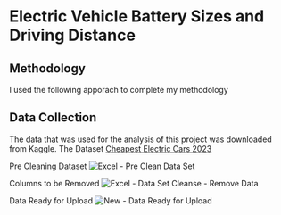 

# Electric Vehicle Battery Sizes and Driving Distance

## Methodology
I used the following apporach to complete my methodology

## Data Collection
The data that was used for the analysis of this project was downloaded from Kaggle. The Dataset [Cheapest Electric Cars 2023](https://www.kaggle.com/datasets/kkhandekar/cheapest-electric-cars)

Pre Cleaning Dataset
![Excel - Pre Clean Data Set](https://github.com/user-attachments/assets/7a72713d-de46-4950-b2c0-ce975a5b24f8)

Columns to be Removed
![Excel - Data Set Cleanse - Remove Data](https://github.com/user-attachments/assets/dccbf60b-0906-40b8-ab7f-9f15ba1c19f0)



Data Ready for Upload
![New - Data Ready for Upload](https://github.com/user-attachments/assets/02269dfd-baf6-4c7c-9ad8-3ee5862b16d4)


